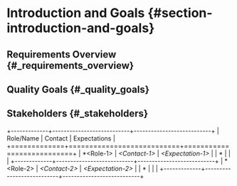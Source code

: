 Introduction and Goals {#section-introduction-and-goals}
======================

Requirements Overview {#_requirements_overview}
---------------------

Quality Goals {#_quality_goals}
-------------

Stakeholders {#_stakeholders}
------------

+-------------+---------------------------+---------------------------+
| Role/Name   | Contact                   | Expectations              |
+=============+===========================+===========================+
| *\<Role-1\> | *\<Contact-1\>*           | *\<Expectation-1\>*       |
| *           |                           |                           |
+-------------+---------------------------+---------------------------+
| *\<Role-2\> | *\<Contact-2\>*           | *\<Expectation-2\>*       |
| *           |                           |                           |
+-------------+---------------------------+---------------------------+

